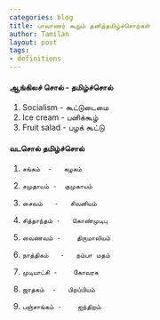 ```yaml
---
categories: blog
title: பாவாணர் கூறும் தனித்தமிழ்ச்சொற்கள்
author: Tamilan
layout: post
tags: 
- definitions
---
```

#### ஆங்கிலச் சொல் 	-	தமிழ்ச்சொல்
		
 1. Socialism 	- 	கூட்டுடைமை
 2. Ice cream 	- 	பனிக்கூழ்
 3. Fruit salad - 	பழக் கூட்டு
 
#### வடசொல் 		தமிழ்ச்சொல்			

 1. 	சங்கம் 	- 	கழகம்
 2. 	சமுதாயம் - 	குமுகாயம்
 3. 	சைவம் 	- 	சிவனியம்
 4. 	சித்தாந்தம் - 	கொண்முடிபு
 5. 	வைணவம் - 	திருமாலியம்
 6. 	நாத்திகம் 	- 	நம்பா மதம்
 7. 	முடியாட்சி - 	கோவரசு
 8. 	ஜாதகம் 	- 	பிறப்பியம்
 9. 	பஞ்சாங்கம் - 	ஐந்திறம்
 


